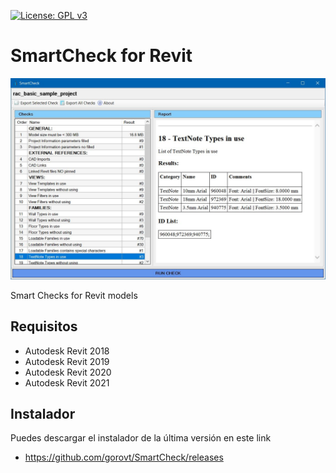[![License: GPL v3](https://img.shields.io/badge/License-GPL%20v3-blue.svg?style=for-the-badge)](http://www.gnu.org/licenses/gpl-3.0)
# SmartCheck for Revit

<img src="Images/SmartCheck_Main.JPG" width="640" />

 Smart Checks for Revit models

## Requisitos
* Autodesk Revit 2018
* Autodesk Revit 2019
* Autodesk Revit 2020
* Autodesk Revit 2021

## Instalador
Puedes descargar el instalador de la última versión en este link
* https://github.com/gorovt/SmartCheck/releases
